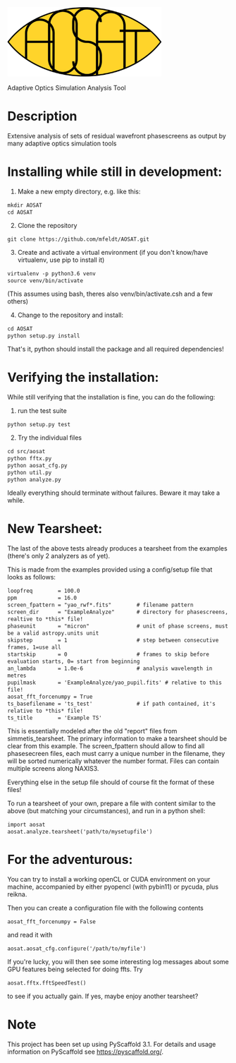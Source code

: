 <img src="/src/aosat/img/aosat_logo.png" width="350px"/>


Adaptive Optics Simulation Analysis Tool


Description
===========

Extensive analysis of sets of residual wavefront phasescreens as output by many adaptive optics simulation tools


Installing while still in development:
======================================

1. Make a new empty directory, e.g. like this:
```
mkdir AOSAT
cd AOSAT
```

2. Clone the repository
```
git clone https://github.com/mfeldt/AOSAT.git
```

3. Create and activate a virtual environment (if you don't know/have virtualenv, use pip to install it)
```
virtualenv -p python3.6 venv
source venv/bin/activate
```
(This assumes using bash, theres also venv/bin/activate.csh and a few others)

4. Change to the repository and install:
```
cd AOSAT
python setup.py install
```

That's it, python should install the package and all required dependencies!

Verifying the installation:
===========================

While still verifying that the installation is fine, you can do the following:

1. run the test suite
```
python setup.py test
```

2. Try the individual files
```
cd src/aosat
python fftx.py
python aosat_cfg.py
python util.py
python analyze.py
```
Ideally everything should terminate without failures. Beware it may take a while.


New Tearsheet:
==============
The last of the above tests already produces a tearsheet from the examples (there's 
only 2 analyzers as of yet).

This is made from the examples provided using a config/setup file that looks as follows:

```
loopfreq        = 100.0
ppm             = 16.0
screen_fpattern = "yao_rwf*.fits"        # filename pattern
screen_dir      = "ExampleAnalyze"       # directory for phasescreens, realtive to *this* file!
phaseunit       = "micron"               # unit of phase screens, must be a valid astropy.units unit
skipstep        = 1                      # step between consecutive frames, 1=use all
startskip       = 0                      # frames to skip before evaluation starts, 0= start from beginning
an_lambda       = 1.0e-6                 # analysis wavelength in metres
pupilmask       = 'ExampleAnalyze/yao_pupil.fits' # relative to this file!
aosat_fft_forcenumpy = True
ts_basefilename = 'ts_test'              # if path contained, it's relative to *this* file!
ts_title        = 'Example TS'
```

This is essentially modeled after the old "report" files from simmetis_tearsheet.
The primary information to make a tearsheet should be clear from this example.
The screen_fpattern should allow to find all phasesecreen files, each must carry a unique number
in the filename, they will be sorted numerically whatever the number format.
Files can contain multiple screens along NAXIS3.

Everything else in the setup file should of course fit the format of these files!

To run a tearsheet of your own, prepare a file with content similar to the above (but matching
your circumstances), and run in a python shell:
```
import aosat
aosat.analyze.tearsheet('path/to/mysetupfile')
```


For the adventurous:
====================

You can try to install a working openCL or CUDA environment on your machine, accompanied
by either pyopencl (with pybin11) or pycuda, plus reikna.

Then you can create a configuration file with the following contents
```
aosat_fft_forcenumpy = False
```
and read it with 
```
aosat.aosat_cfg.configure('/path/to/myfile')
```
If you're lucky, you will  then see some interesting log messages about some GPU features
being selected for doing ffts. Try
```
aosat.fftx.fftSpeedTest()
```
to see if you actually gain.
If yes, maybe enjoy another tearsheet?


Note
====

This project has been set up using PyScaffold 3.1. For details and usage
information on PyScaffold see https://pyscaffold.org/.
